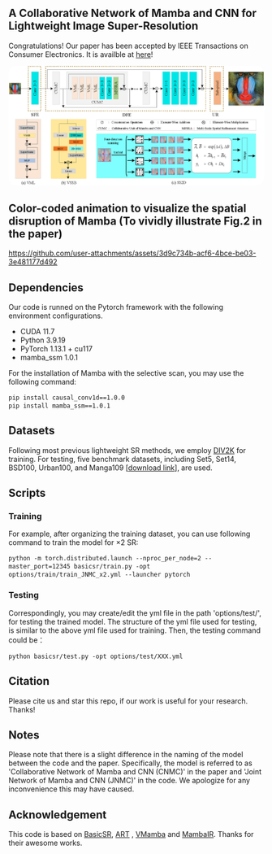 
## A Collaborative Network of Mamba and CNN for Lightweight Image Super-Resolution
Congratulations! Our paper has been accepted by IEEE Transactions on Consumer Electronics. It is availble at [here](https://ieeexplore.ieee.org/abstract/document/11010097/)! 


<p align="center">
    <img src="figures/framework.png" style="border-radius: 15px">
</p>


## Color-coded animation to visualize the spatial disruption of Mamba (To vividly illustrate Fig.2 in the paper)
https://github.com/user-attachments/assets/3d9c734b-acf6-4bce-be03-3e481177d492





## Dependencies <a name="Dependencies"></a>

Our code is runned on the Pytorch framework with the following environment configurations. 

- CUDA 11.7
- Python 3.9.19
- PyTorch 1.13.1 + cu117
- mamba_ssm 1.0.1

For the installation of Mamba with the selective scan, you may use the following command:

```
pip install causal_conv1d==1.0.0
pip install mamba_ssm==1.0.1
```


## Datasets

Following most previous lightweight SR methods, we employ [DIV2K](https://data.vision.ee.ethz.ch/cvl/DIV2K/) for training.
For testing, five benchmark datasets, including Set5, Set14, BSD100, Urban100, and Manga109 [[download link](https://drive.google.com/file/d/1n-7pmwjP0isZBK7w3tx2y8CTastlABx1/view?usp=sharing)], are used.

## Scripts
### Training
For example, after organizing the training dataset, you can use following command to train the model for ×2 SR:

```
python -m torch.distributed.launch --nproc_per_node=2 --master_port=12345 basicsr/train.py -opt options/train/train_JNMC_x2.yml --launcher pytorch
```

### Testing
Correspondingly, you may create/edit the yml file in the path 'options/test/', for testing the trained model. The structure of the yml file used for testing, is similar to the above yml file used for training. Then, the testing command could be：

```
python basicsr/test.py -opt options/test/XXX.yml
```


## <a name="cite"></a> Citation
Please cite us and star this repo, if our work is useful for your research. Thanks!

## <a name="cite"></a> Notes
Please note that there is a slight difference in the naming of the model between the code and the paper. Specifically, the model is referred to as 'Collaborative Network of Mamba and CNN (CNMC)' in the paper and 'Joint Network of Mamba and CNN (JNMC)' in the code. We apologize for any inconvenience this may have caused.

[//]: # (Similarly, the module 'Collaborative Unit of Mamba and CNN &#40;CUMC&#41;' in the paper is called 'Joint Unit of Mamba and CNN &#40;JNMC&#41;' in the code.)

## Acknowledgement
This code is based on [BasicSR](https://github.com/XPixelGroup/BasicSR), [ART](https://github.com/gladzhang/ART) , [VMamba](https://github.com/MzeroMiko/VMamba) and [MambaIR](https://github.com/csguoh/MambaIR). Thanks for their awesome works.
